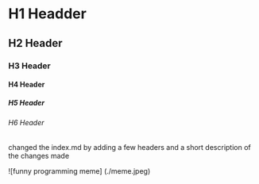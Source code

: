 # H1 Headder
## H2 Header
### H3 Header
#### H4 Header
##### H5 Header
###### H6 Header

changed the index.md by adding a few headers and a short description of the changes made

![funny programming meme] (./meme.jpeg)
